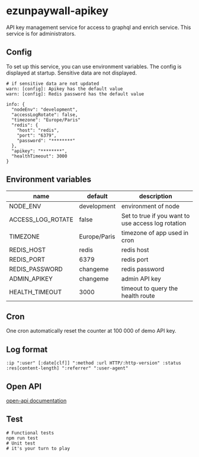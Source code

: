 # ezunpaywall-apikey

API key management service for access to graphql and enrich service.
This service is for administrators.

## Config

To set up this service, you can use environment variables. The config is displayed at startup. Sensitive data are not displayed.

```
# if sensitive data are not updated
warn: [config]: Apikey has the default value 
warn: [config]: Redis password has the default value

info: {
  "nodeEnv": "development",
  "accessLogRotate": false,
  "timezone": "Europe/Paris"
  "redis": {
    "host": "redis",
    "port": "6379",
    "password": "********"
  },
  "apikey": "********",
  "healthTimeout": 3000
}
```

## Environment variables

| name | default | description |
| --- | --- | --- |
| NODE_ENV | development | environment of node |
| ACCESS_LOG_ROTATE | false | Set to true if you want to use access log rotation |
| TIMEZONE | Europe/Paris | timezone of app used in cron |
| REDIS_HOST | redis | redis host |
| REDIS_PORT | 6379 | redis port |
| REDIS_PASSWORD | changeme | redis password |
| ADMIN_APIKEY | changeme | admin API key |
| HEALTH_TIMEOUT | 3000 | timeout to query the health route |

## Cron

One cron automatically reset the counter at 100 000 of demo API key.

## Log format

```
:ip ":user" [:date[clf]] ":method :url HTTP/:http-version" :status :res[content-length] ":referrer" ":user-agent"
```

## Open API

[open-api documentation](https://unpaywall.inist.fr/open-api?doc=apikey)

## Test

```
# Functional tests
npm run test
# Unit test
# it's your turn to play
```